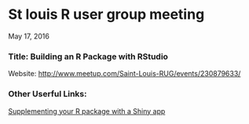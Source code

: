# St louis R user group meeting
May 17, 2016  
### Title: Building an R Package with RStudio  
Website: http://www.meetup.com/Saint-Louis-RUG/events/230879633/  

### Other Userful Links: 

[Supplementing your R package with a Shiny app](http://www.r-bloggers.com/supplementing-your-r-package-with-a-shiny-app-2/)

